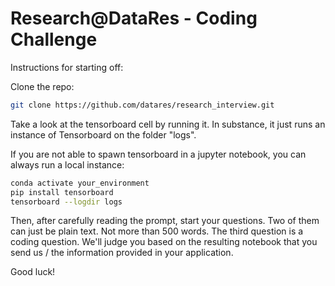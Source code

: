 # Research@DataRes - Coding Challenge

Instructions for starting off: 

Clone the repo:

```bash
git clone https://github.com/datares/research_interview.git
```

Take a look at the tensorboard cell by running it. In substance, it just runs an instance of Tensorboard on the folder "logs". 

If you are not able to spawn tensorboard in a jupyter notebook, you can always run a local instance:

```bash
conda activate your_environment
pip install tensorboard
tensorboard --logdir logs
```

Then, after carefully reading the prompt, start your questions. 
Two of them can just be plain text. Not more than 500 words. 
The third question is a coding question. We'll judge you based on the resulting notebook that you send us / the information provided in your application. 

Good luck!
